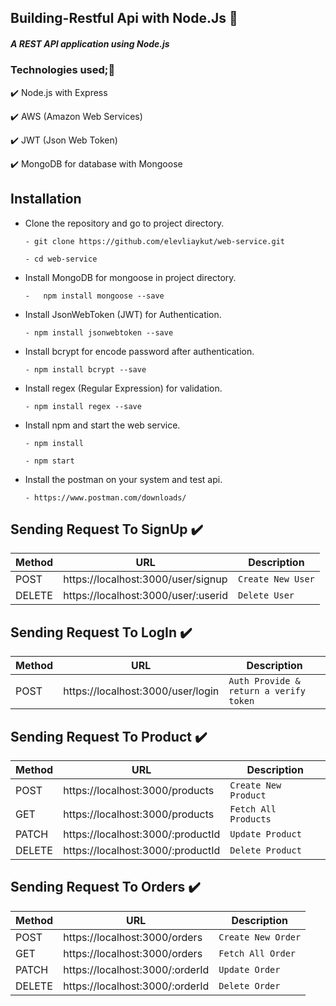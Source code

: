 ## Building-Restful Api with Node.Js 🎉

##### A REST API application using Node.js

### Technologies used;🚀

✔️  Node.js with Express

✔️  AWS (Amazon Web Services)

✔️  JWT (Json Web Token)  

✔️  MongoDB for database with Mongoose

## Installation

- Clone the repository and go to project directory.
  
      - git clone https://github.com/elevliaykut/web-service.git

      - cd web-service

- Install MongoDB for mongoose in project directory.

      -   npm install mongoose --save

- Install JsonWebToken (JWT) for Authentication.

      - npm install jsonwebtoken --save

- Install bcrypt for encode password after authentication.

      - npm install bcrypt --save

- Install regex (Regular Expression) for validation.

      - npm install regex --save

- Install npm and start the web service.

      - npm install

      - npm start

- Install the postman on your system and test api.

      - https://www.postman.com/downloads/

## Sending Request To SignUp ✔️

<table>
    <thead>
      <tr>
        <th>Method</th>
        <th>URL</th>
        <th>Description</th>
      </tr>
    </thead>
    <tbody>
        <tr>
            <td>POST</td>
            <td>https://localhost:3000/user/signup</td>
            <td><code>Create New User</code></td>
        </tr>
        <tr>
            <td>DELETE</td>
            <td>https://localhost:3000/user/:userid</td>
            <td><code>Delete User</code></td>
        </tr>
    </tbody>
  </table>

## Sending Request To LogIn ✔️

<table>
    <thead>
      <tr>
        <th>Method</th>
        <th>URL</th>
        <th>Description</th>
      </tr>
    </thead>
    <tbody>
        <tr>
            <td>POST</td>
            <td>https://localhost:3000/user/login</td>
            <td><code>Auth Provide & return a verify token</code></td>
        </tr>
    </tbody>
  </table>

## Sending Request To Product ✔️

<table>
    <thead>
      <tr>
        <th>Method</th>
        <th>URL</th>
        <th>Description</th>
      </tr>
    </thead>
    <tbody>
        <tr>
            <td>POST</td>
            <td>https://localhost:3000/products</td>
            <td><code>Create New Product</code></td>
        </tr>
        <tr>
            <td>GET</td>
            <td>https://localhost:3000/products</td>
            <td><code>Fetch All Products</code></td>
        </tr>
        <tr>
            <td>PATCH</td>
            <td>https://localhost:3000/:productId</td>
            <td><code>Update Product</code></td>
        </tr>
        <tr>
            <td>DELETE</td>
            <td>https://localhost:3000/:productId</td>
            <td><code>Delete Product</code></td>
        </tr>
    </tbody>
  </table>

  ## Sending Request To Orders ✔️

<table>
    <thead>
      <tr>
        <th>Method</th>
        <th>URL</th>
        <th>Description</th>
      </tr>
    </thead>
    <tbody>
        <tr>
            <td>POST</td>
            <td>https://localhost:3000/orders</td>
            <td><code>Create New Order</code></td>
        </tr>
        <tr>
            <td>GET</td>
            <td>https://localhost:3000/orders</td>
            <td><code>Fetch All Order</code></td>
        </tr>
        <tr>
            <td>PATCH</td>
            <td>https://localhost:3000/:orderId</td>
            <td><code>Update Order</code></td>
        </tr>
        <tr>
            <td>DELETE</td>
            <td>https://localhost:3000/:orderId</td>
            <td><code>Delete Order</code></td>
        </tr>
    </tbody>
  </table>
